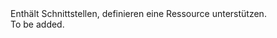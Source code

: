 <Namespace Name="Microsoft.Azure.Management.ResourceManager.Fluent.Core.Resource.Definition">
  <Docs>
    <summary>Enthält Schnittstellen, definieren eine Ressource unterstützen.</summary> 
    <remarks>To be added.</remarks>
  </Docs>
</Namespace>
